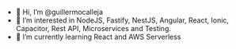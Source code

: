 - 👋 Hi, I’m @guillermocalleja
- 👀 I’m interested in NodeJS, Fastify, NestJS, Angular, React, Ionic, Capacitor, Rest API, Microservices and Testing.
- 🌱 I’m currently learning React and AWS Serverless 
<!---
- 💞️ I’m looking to collaborate on ...
- 📫 How to reach me ...
--->
<!---
guillermocalleja/guillermocalleja is a ✨ special ✨ repository because its `README.md` (this file) appears on your GitHub profile.
You can click the Preview link to take a look at your changes.
--->
